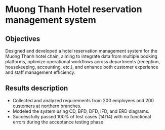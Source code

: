 # Muong Thanh Hotel reservation management system
## Objectives
Designed and developed a hotel reservation management system for the Muong Thanh hotel chain, aiming to integrate data from multiple booking platforms, optimize operational workflows across departments (reception, housekeeping, accounting, etc.), and enhance both customer experience and staff management efficiency.
## Results description
- Collected and analyzed requirements from 200 employees and 200 customers at northern branches.
- Modeled the system using CD, BFD, DFD, IFD, and ERD diagrams.
- Successfully passed 100% of test cases (14/14) with no functional errors during the acceptance testing phase
